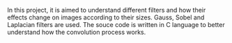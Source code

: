 In this project, it is aimed to understand different filters and how their effects change on images according to their sizes. Gauss, Sobel and Laplacian filters are used. The souce code is written in C language to better understand how the convolution process works.
